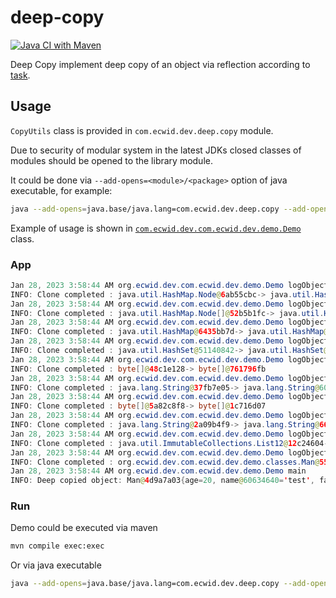 # deep-copy

[![Java CI with Maven](https://github.com/unrealwork/deep-copy/actions/workflows/maven.yml/badge.svg)](https://github.com/unrealwork/deep-copy/actions/workflows/maven.yml)

Deep Copy implement deep copy of an object via reflection according to [task](https://github.com/Ecwid/new-job/blob/master/Deep-clone.md).
## Usage

`CopyUtils` class is provided in `com.ecwid.dev.deep.copy` module.

Due to security of modular system in the latest JDKs closed classes of modules should be opened to the library module.

It could be done via `--add-opens=<module>/<package>` option of java executable, for example:

```bash
java --add-opens=java.base/java.lang=com.ecwid.dev.deep.copy --add-opens=java.base/java.util=com.ecwid.dev.deep.copy -p target/classes -m com.ecwid.dev.deep.copy/com.ecwid.dev.com.ecwid.dev.demo.Demo
```

Example of usage is shown in [`com.ecwid.dev.com.ecwid.dev.demo.Demo`](https://github.com/unrealwork/deep-copy/blob/master/src/main/java/com/ecwid/dev/examples/Demo.java) class.


### App

```java
Jan 28, 2023 3:58:44 AM org.ecwid.dev.com.ecwid.dev.demo.Demo logObjectClone
INFO: Clone completed : java.util.HashMap.Node@6ab55cbc-> java.util.HashMap.Node@2d4c8c11
Jan 28, 2023 3:58:44 AM org.ecwid.dev.com.ecwid.dev.demo.Demo logObjectClone
INFO: Clone completed : java.util.HashMap.Node[]@52b5b1fc-> java.util.HashMap.Node[]@2a36f2ee
Jan 28, 2023 3:58:44 AM org.ecwid.dev.com.ecwid.dev.demo.Demo logObjectClone
INFO: Clone completed : java.util.HashMap@6435bb7d-> java.util.HashMap@528712e1
Jan 28, 2023 3:58:44 AM org.ecwid.dev.com.ecwid.dev.demo.Demo logObjectClone
INFO: Clone completed : java.util.HashSet@51140842-> java.util.HashSet@557dc8eb
Jan 28, 2023 3:58:44 AM org.ecwid.dev.com.ecwid.dev.demo.Demo logObjectClone
INFO: Clone completed : byte[]@48c1e128-> byte[]@761796fb
Jan 28, 2023 3:58:44 AM org.ecwid.dev.com.ecwid.dev.demo.Demo logObjectClone
INFO: Clone completed : java.lang.String@37fb7e05-> java.lang.String@60634640
Jan 28, 2023 3:58:44 AM org.ecwid.dev.com.ecwid.dev.demo.Demo logObjectClone
INFO: Clone completed : byte[]@5a82c8f8-> byte[]@1c716d07
Jan 28, 2023 3:58:44 AM org.ecwid.dev.com.ecwid.dev.demo.Demo logObjectClone
INFO: Clone completed : java.lang.String@2a09b4f9-> java.lang.String@66da698f
Jan 28, 2023 3:58:44 AM org.ecwid.dev.com.ecwid.dev.demo.Demo logObjectClone
INFO: Clone completed : java.util.ImmutableCollections.List12@12c24604-> java.util.ImmutableCollections.List12@113b7d1
Jan 28, 2023 3:58:44 AM org.ecwid.dev.com.ecwid.dev.demo.Demo logObjectClone
INFO: Clone completed : org.ecwid.dev.com.ecwid.dev.demo.classes.Man@55c5fe5-> org.ecwid.dev.com.ecwid.dev.demo.classes.Man@4d9a7a03
Jan 28, 2023 3:58:44 AM org.ecwid.dev.com.ecwid.dev.demo.Demo main
INFO: Deep copied object: Man@4d9a7a03{age=20, name@60634640='test', favoriteBooks@113b7d1=[Lord of the Rings]}
```

### Run
Demo could be executed via maven

```bash
mvn compile exec:exec
```

Or via java executable

```bash
java --add-opens=java.base/java.lang=com.ecwid.dev.deep.copy --add-opens=java.base/java.util=com.ecwid.dev.deep.copy -p target/classes -m com.ecwid.dev.deep.copy/com.ecwid.dev.com.ecwid.dev.demo.Demo
```



